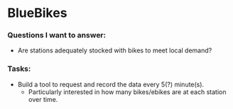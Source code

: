 # BlueBikes

### Questions I want to answer:

- Are stations adequately stocked with bikes to meet local demand?

### Tasks:

- Build a tool to request and record the data every 5(?) minute(s).
  - Particularly interested in how many bikes/ebikes are at each station over time.